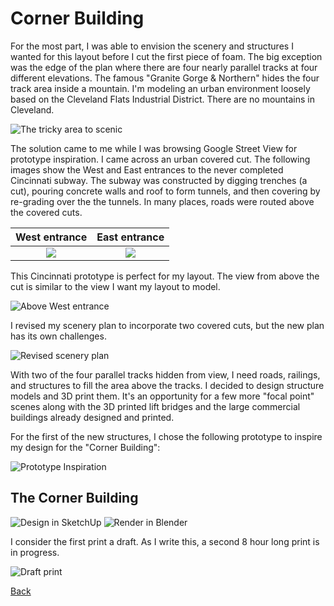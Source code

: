 # Corner Building

For the most part, I was able to envision the scenery and structures I wanted for this layout before I cut the first piece of foam. The big exception was the edge of the plan where there are four nearly parallel tracks at four different elevations. The famous "Granite Gorge & Northern" hides the four track area inside a mountain. I'm modeling an urban environment loosely based on the Cleveland Flats Industrial District. There are no mountains in Cleveland.

![The tricky area to scenic](revisedPlanWithCorner.png)

The solution came to me while I was browsing Google Street View for prototype inspiration. I came across an urban covered cut. The following images show the West and East entrances to the never completed Cincinnati subway. The subway was constructed by digging trenches (a cut), pouring concrete walls and roof to form tunnels, and then covering by re-grading over the the tunnels. In many places, roads were routed above the covered cuts.

West entrance         |   East entrance                  
:----------------------------------:|:----------------------------------:
![](cincinnatiSubwayWestEntrance.jpeg) |  ![](cincinnatiSubwayEastEntrance.jpg)



This Cincinnati prototype is perfect for my layout. The view from above the cut is similar to the view I want my layout to model.

![Above West entrance](cincinnatiSubwayAbove.png)

I revised my scenery plan to incorporate two covered cuts, but the new plan has its own challenges.

![Revised scenery plan](planRevisedCornerB.png)

With two of the four parallel tracks hidden from view, I need roads, railings, and structures to fill the area above the tracks. I decided to design structure models and 3D print them. It's an opportunity for a few more "focal point" scenes along with the 3D printed lift bridges and the large commercial buildings already designed and printed.

For the first of the new structures, I chose the following prototype to inspire my design for the "Corner Building":

![Prototype Inspiration](PrototypeCornerBuilding.png)

## The Corner Building

![Design in SketchUp](screenShotSketchUpCornerBuilding.png)
![Render in Blender](buildingCorner02.png)

I consider the first print a draft. As I write this, a second 8 hour long print is in progress.

![Draft print](buildingCornerDraft01.png)

[Back](https://nscale4by8.github.io/nscale4x8/)
